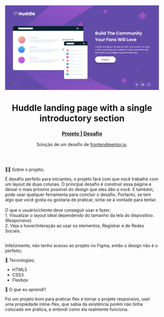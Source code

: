 <img src="./github/postardin.png"></img>

<h1 align="center">Huddle landing page with a single introductory section</h1>

<div align="center">
  <h3>
    <a href="" color="white">
      Projeto
    </a>
    <span> | </span>    <a href="https://www.frontendmentor.io/challenges/huddle-landing-page-with-a-single-introductory-section-B_2Wvxgi0">
      Desafio
    </a>
  </h3>
</div>
<div align="center">
   Solução de um desafio de <a href="https://www.frontendmentor.io/" target="_blank">frontendmentor.io</a>.
</div>
<br>
<br>
<br>

👨‍💻 Sobre o projeto;

<p>É desafio perfeito para iniciantes, o projeto fará com que você trabalhe com um layout de duas colunas.
O principal desafio é construir essa página e deixar o mais próximo possível do design que eles dão a você.
E também, pode usar qualquer ferramenta para concluir o desafio. Portanto, se tem algo que você gosta ou gostaria de praticar, sinta-se à vontade para tentar.
<br><br>O que o usuário/cliente deve conseguir usar e fazer;
<br>1. Visualizar o layout ideal dependendo do tamanho da tela do dispositivo. (Responsivo)
<br>2. Veja o hover/interação ao usar os elementos, Registrar e de Redes Sociais.
<br>
<br> <p> Infelizmente, não tenho acesso ao projeto no Figma, então o design não é o perfeito;

🚀 Tecnologias;

- HTML5
- CSS3
- Flexbox

📃 O que eu aprendi?

Foi um projeto bom para praticar flex e tornar o projeto responsivo, usei uma propiedade inline-flex, que sabia da existência porém não tinha colocado em prática, e entendi como ela realmente funciona.
